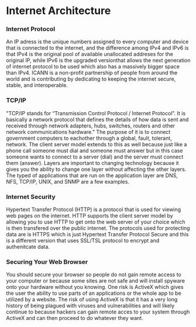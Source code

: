 # Internet Architecture

### Internet Protocol
An IP adress is the unique numbers assigned to every computer and device that is connected to the internet, and the difference among IPv4 and IPv6 is that IPv4 is the original pool of available unallocated addreses for the original IP, while IPv6 is the upgraded versionthat allows the next generation of internet protocol to be used which also has a massively bigger space than IPv4. ICANN is a non-profit partnership of people from around the world and is contributing by dedicating to keeping the internet secure, stable, and interoperable. 

### TCP/IP
"TCP/IP stands for “Transmission Control Protocol / Internet Protocol”. It is basically a network protocol that defines the details of how data is sent and received through network adapters, hubs, switches, routers and other network communications hardware." The purpose of it is to connect government computers to eachother through a global, fault, tolerant, network. The client server model extends to this as well because just like a phone call someone must dial and someone must answer but in this case someone wants to connect to a server (dial) and the server must connect them (answer). Layers are important to changing technology because it gives you the ability to change one layer without affecting the other layers. The typed of applications that are run on the application layer are DNS, NFS, TCP/IP, UNIX, and SNMP are a few examples. 

### Internet Security
Hypertext Transfer Protocol (HTTP) is a protocol that is used for viewing web pages on the internet. HTTP supports the client server model by allowing you to use HTTP to get onto the web server of your choice which is then transfered over the public internet. The protocols used for protecting data are is HTTPS which is just Hypertext Transfer Protocol Secure and this is a different version that uses SSL/TSL protocol to encrypt and authenitcate data. 

### Securing Your Web Browser
You should secure your browser so people do not gain remote access to your computer or because some sites are not safe and will install spyware onto your hardware without you knowing. One risk is ActiveX which gives the user the ability to use parts of an applications or the whole app to be utilized by a website. The risk of using ActiveX is that it has a very long history of being plagued with viruses and vulnerabilities and will likely continue to because hackers can gain remote acces to your system through ActiveX and can then proceed to do whatever they want. 
